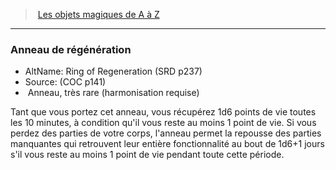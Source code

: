 ﻿---
!MagicItem
Type: Anneau
Rarity: très rare
Attunement: harmonisation requise
Id: magicitems_az_hd.md#anneau-de-régénération
ParentLink: magicitems_az_hd.md#les-objets-magiques-de-a-à-z
Name: Anneau de régénération
ParentName: Les objets magiques de A à Z
NameLevel: 3
AltName: Ring of Regeneration (SRD p237)
Source: (COC p141)
Attributes:
  Name: Anneau de régénération
  Markdown: >+
    ### <!--Name-->Anneau de régénération<!--/Name-->


    - AltName: <!--AltName-->Ring of Regeneration (SRD p237)<!--/AltName-->

    - Source: <!--Source-->(COC p141)<!--/Source-->

    -  <!--Type-->Anneau<!--/Type-->, <!--Rarity-->très rare<!--/Rarity--> (<!--Attunement-->harmonisation requise<!--/Attunement-->)


    Tant que vous portez cet anneau, vous récupérez 1d6 points de vie toutes les 10 minutes, à condition qu'il vous reste au moins 1 point de vie. Si vous perdez des parties de votre corps, l'anneau permet la repousse des parties manquantes qui retrouvent leur entière fonctionnalité au bout de 1d6+1 jours s'il vous reste au moins 1 point de vie pendant toute cette période.

  AltName: Ring of Regeneration (SRD p237)
  Source: (COC p141)
  Type: Anneau
  Rarity: très rare
  Attunement: harmonisation requise
AttributesDictionary: >+
  Name: Anneau de régénération

  Markdown: >+

    ### <!--Name-->Anneau de régénération<!--/Name-->





    - AltName: <!--AltName-->Ring of Regeneration (SRD p237)<!--/AltName-->



    - Source: <!--Source-->(COC p141)<!--/Source-->



    -  <!--Type-->Anneau<!--/Type-->, <!--Rarity-->très rare<!--/Rarity--> (<!--Attunement-->harmonisation requise<!--/Attunement-->)





    Tant que vous portez cet anneau, vous récupérez 1d6 points de vie toutes les 10 minutes, à condition qu'il vous reste au moins 1 point de vie. Si vous perdez des parties de votre corps, l'anneau permet la repousse des parties manquantes qui retrouvent leur entière fonctionnalité au bout de 1d6+1 jours s'il vous reste au moins 1 point de vie pendant toute cette période.



  AltName: Ring of Regeneration (SRD p237)

  Source: (COC p141)

  Type: Anneau

  Rarity: très rare

  Attunement: harmonisation requise

---
> [Les objets magiques de A à Z](hd_magicitems_az_les_objets_magiques_de_a_a_z.md)

---

### Anneau de régénération

- AltName: Ring of Regeneration (SRD p237)
- Source: (COC p141)
-  Anneau, très rare (harmonisation requise)

Tant que vous portez cet anneau, vous récupérez 1d6 points de vie toutes les 10 minutes, à condition qu'il vous reste au moins 1 point de vie. Si vous perdez des parties de votre corps, l'anneau permet la repousse des parties manquantes qui retrouvent leur entière fonctionnalité au bout de 1d6+1 jours s'il vous reste au moins 1 point de vie pendant toute cette période.


